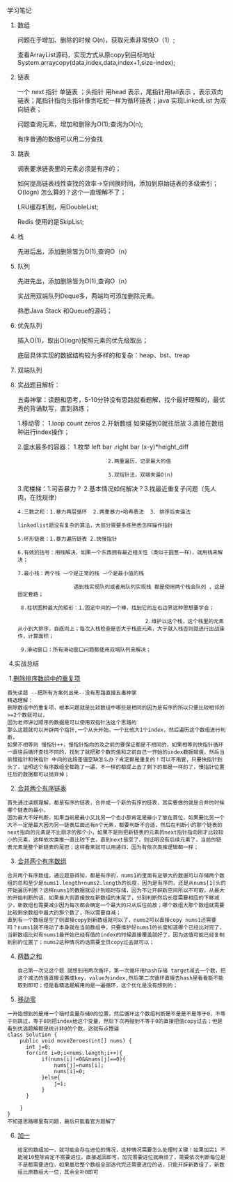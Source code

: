 

学习笔记

1. 数组

   问题在于增加、删除的时候 O(n)，获取元素非常快O（1）;

   查看ArrayList源码，实现方式从原copy到目标地址 System.arraycopy(data,index,data,index+1,size-index);

2. 链表

   一个 next 指针 单链表  ；头指针 用head 表示，尾指针用tail表示 ，表示双向链表；尾指针指向头指针像贪吃蛇一样为循环链表；java 实现LinkedList 为双向链表；

   问题查询元素，增加和删除为O(1);查询为O(n);

   有序普通的数组可以用二分查找

3. 跳表

   调表要求链表里的元素必须是有序的；

   如何提高链表线性查找的效率->空间换时间，添加到原始链表的多级索引；O(logn) 怎么算的？这个一直理解不了；

   LRU缓存机制，用DoubleList;

   Redis 使用的是SkipList;

4. 栈

   先进后出，添加删除皆为O(1),查询O（n）

5. 队列

   先进先出，添加删除皆为O(1),查询O（n）

   实战用双端队列Deque多，两端均可添加删除元素。

   熟悉Java Stack 和Queue的源码；

6. 优先队列

   插入O(1)，取出O(logn)按照元素的优先级取出；

   底层具体实现的数据结构较为多样的和复杂：heap、bst、treap

7. 双端队列

8. 实战题目解析：

   五毒神掌：读题和思考，5-10分钟没有思路就看题解，找个最好理解的，最优秀的背诵默写，直到熟练；

   1.移动零：  1.loop count zeros   2.开新数组 如果碰到0就往后放 3.直接在数组种进行index操作；

   2.盛水最多的容器： 1.枚举 left bar .right bar  (x-y)*height_diff

                                    2.两重遍历，记录最大的值
        
                                    3.双指针法，双端夹逼O(n)

   3.爬楼梯：1.可否暴力？ 2.基本情况如何解决？3.找最近重复子问题（先人肉，在找规律）

       4.三数之和：1.暴力两层循环  2.两重暴力+哈希表法  3. 排序后夹逼法
        
       linkedlist题没有复杂的算法，大部分需要多练熟悉怎样操作指针
        
       5.环形链表：1.暴力遍历链表 2.快慢指针
        
       6.有效的括号：用栈解决，如果一个东西拥有最近相关性（类似于圆葱一样），就用栈来解决；
        
       7.最小栈：两个栈 一个是正常的栈 一个是最小值的栈
        
                         遇到栈实现队列或者用队列实现栈 都是使用两个栈会队列 ，这是固定套路； 
        
        8.柱状图种最大的矩形：1.固定中间的一个棒，找到它的左右边界这种思想要学会；
        
                                                2.维护以这个栈，这个栈里的元素从小到大排序，自底向上；每次入栈检查是否大于栈底元素，大于就入栈否则就进行出战操作，计算面积；
        
        9.滑动窗口：所有滑动窗口问题都使用双端队列来解决；

​      4.实战总结

​      1.[删除排序数组中的重复项](https://leetcode-cn.com/problems/remove-duplicates-from-sorted-array/)

```
首先读题 --把所有方案列出来--没有思路直接五毒神掌
精选理解：
删除数组中的重复项，根本问题就是比较数组中哪些是相同的因为是有序的所以只要比较相邻的 >=2个数就可以，
因为老师讲过顺序的数据是可以使用双指针法这个思路的
那么这题就可以开辟两个指针,一个从头开始，一个比他大1个index，然后遍历这个数组进行判断，
如果不相等则 慢指针++，慢指针指向的及之前的要保证都是不相同的，如果相等则快指针循环一直往后循环查找不同的，找到了就把那个数的值和之前自己一开始的index数据赋值，然后当前慢指针和快指针 中间的这段差值空缺怎么办？肯定都是重复的！可以不用管，只要快指针到头了，证明这个有序数组全都跑了一遍，不一样的都提上去了剩下的都是一样的了，慢指针位置往后的数据都可以抛弃掉；

```

2. [合并两个有序链表](https://leetcode-cn.com/problems/merge-two-sorted-lists/) 

```
首先通过读题理解，都是有序的链表，合并成一个新的有序的链表，其实要做的就是合并的时候哪个链表的最小，
因为最大不好判断，如果当前是最小又比另一个也小那肯定是最小了放在首位，如果要比另一个大不一定是最大因为另一链表后面还有n个元素，都要判断不合适，然后在判断小的那个链表的next指向的元素是不比刚才的那个小，如果不是则把新链表的元素的next指针指向刚才比较较小的元素，这样依次类推一直比较下去，直到next是空了，则证明没有后续元素了，当前的链表元素是整个新链表的尾巴；这样看来就可以用递归，因为有依次类推逻辑都一样；
```

3. [合并两个有序数组](https://leetcode-cn.com/problems/merge-sorted-array/) 

```
合并两个有序数组，通过题意得知，都是有序的，nums1的里面有足够大的数据可以存储两个数组的总和至少是nums1.length+nums2.length的长度，因为是有序的，还是从nums[1]头的开始遍历判断？这样nums1的数据就设计到临时存储，因为不让开辟新空间所以不可取，从最大的开始判断的话，如果最大则直接放在新数组的末尾了，分别判断然后长度需要相应的下移减少，新数组也需要减少因为每次都会确定一个最大的只从后往前放；哪个数组大那个数组就需要比较剩余数组中最大的那个数了，所以需要自减； 
直到有一个数组是空了则直接copy到新数组就可以了，nums2可以直接copy nums1还需要吗？nums1就不用动了本身就在当前数组中，只要维护好nums1的长度知道哪个已经比对完了，当新数组比对有nums1最开始已经有值的index的时候直接覆盖就好了，因为这值可能已经复制到别的位置了；nums2这种情况的话需要全员copy过去就可以；
```

4. [两数之和](https://leetcode-cn.com/problems/two-sum/) 

   ```
   自己第一次见这个题 就想到用两次循环，第一次循环用hash存储 target减去一个数，把这个减法的值直接设置成key，value为index,然后第二次循环直接去hash里看看能不能取到即可；但是看精选题解用的是一遍循环，这个优化是没有想到的；
   ```

5. [移动零](https://leetcode-cn.com/problems/move-zeroes/) 

```
一开始想到的是用一个临时变量存储0的位置，然后循环这个数组判断是不是是不是等于0，不等于则跳过，等于0则把index给这个变量，然后下次再碰到不等于0的直接把值copy过去；但是看到优选题解都是统计非0的个数，这就有点懵逼
class Solution {
    public void moveZeroes(int[] nums) {
      int j=0;
      for(int i=0;i<nums.length;i++){
           if(nums[i]!=0&&nums[j]==0){
               nums[j]=nums[i];
               nums[i]=0;
           }else{
               j=i;
           }
      }

    }
}
不知道思路哪里有问题，最后只能看官方题解了
```

6. [加一](https://leetcode-cn.com/problems/plus-one/) 

   ```
   给定的数组加一，就可能会存在进位的情况，这种情况需要怎么处理时关键！如果加完1 不能被10整除肯定不需要进位，直接返回即可，加完需要进位就麻烦了，需要依次判断每位是不是都需要进位，如果最后整个数组全部迭代完还需要进位的话，只能开辟新数组了，新数组比原数组大一位，其余全补0即可
   ```

   